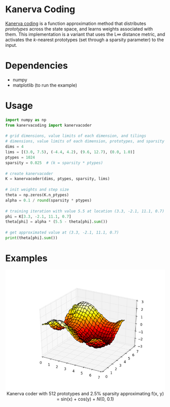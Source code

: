 # Kanerva Coding

[Kanerva coding](https://webdocs.cs.ualberta.ca/~sutton/book/ebook/node88.html#SECTION04234000000000000000) is a function approximation method that distributes *prototypes*  across the state space, and learns weights associated with them. This implementation is a variant that uses the L∞ distance metric, and activates the *k*-nearest prototypes (set through a sparsity parameter) to the input.

# Dependencies

* numpy
* matplotlib (to run the example)

# Usage

```python
import numpy as np
from kanervacoding import kanervacoder

# grid dimensions, value limits of each dimension, and tilings
# dimensions, value limits of each dimension, prototypes, and sparsity
dims = 4
lims = [(3.0, 7.5), (-4.4, 4.2), (9.6, 12.7), (0.0, 1.0)]
ptypes = 1024
sparsity = 0.025  # (k = sparsity * ptypes)

# create kanervacoder
K = kanervacoder(dims, ptypes, sparsity, lims)

# init weights and step size
theta = np.zeros(K.n_ptypes)
alpha = 0.1 / round(sparsity * ptypes)

# training iteration with value 5.5 at location (3.3, -2.1, 11.1, 0.7)
phi = K[3.3, -2.1, 11.1, 0.7]
theta[phi] = alpha * (5.5 - theta[phi].sum())

# get approximated value at (3.3, -2.1, 11.1, 0.7)
print(theta[phi].sum())
```

# Examples
<p align="center">
  <img src="https://github.com/MeepMoop/kanervacoding/blob/master/examples/kc_sincos.png"><br>
  Kanerva coder with 512 prototypes and 2.5% sparsity approximating f(x, y) = sin(x) + cos(y) + <i>N</i>(0, 0.1)<br><br>
</p>
